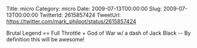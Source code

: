 Title: micro
Category: micro
Date: 2009-07-13T00:00:00
Slug: 2009-07-13T00:00:00
TwitterId: 2615857424
TweetUrl: https://twitter.com/mark_philpot/status/2615857424

Brutal Legend == Full Throttle + God of War w/ a dash of Jack Black -- By definition this will be awesome!